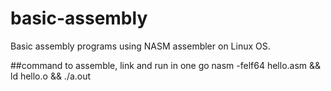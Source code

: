 # basic-assembly
Basic assembly programs using NASM assembler on Linux OS.

##command to assemble, link and run in one go 
nasm -felf64 hello.asm && ld hello.o && ./a.out


